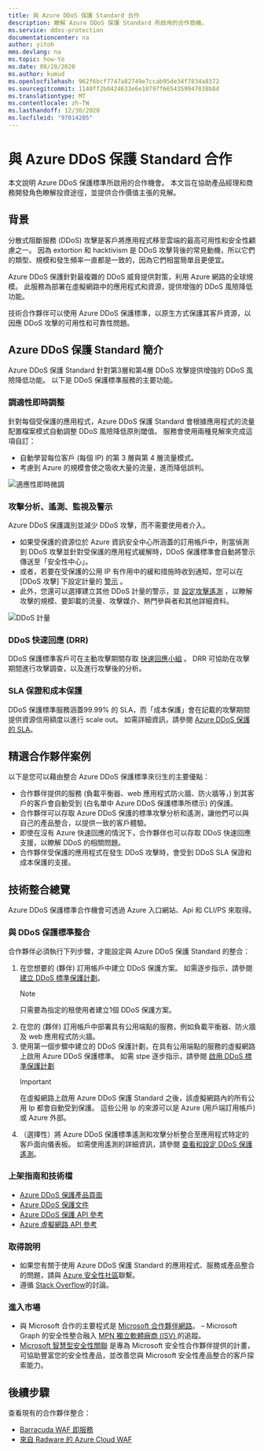 ```yaml
---
title: 與 Azure DDoS 保護 Standard 合作
description: 瞭解 Azure DDoS 保護 Standard 所啟用的合作商機。
ms.service: ddos-protection
documentationcenter: na
author: yitoh
mms.devlang: na
ms.topic: how-to
ms.date: 08/28/2020
ms.author: kumud
ms.openlocfilehash: 962f6bcf7747a82749e7ccab95de34f7834a8372
ms.sourcegitcommit: 1140ff2b0424633e6e10797f6654359947038b8d
ms.translationtype: MT
ms.contentlocale: zh-TW
ms.lasthandoff: 12/30/2020
ms.locfileid: "97814205"
---
```

# <a name="partnering-with-azure-ddos-protection-standard"></a>與 Azure DDoS 保護 Standard 合作
本文說明 Azure DDoS 保護標準所啟用的合作機會。 本文旨在協助產品經理和商務開發角色瞭解投資途徑，並提供合作價值主張的見解。

## <a name="background"></a>背景
分散式阻斷服務 (DDoS) 攻擊是客戶將應用程式移至雲端的最高可用性和安全性顧慮之一。 因為 extortion 和 hacktivism 是 DDoS 攻擊背後的常見動機，所以它們的類型、規模和發生頻率一直都是一致的，因為它們相當簡單且更便宜。

Azure DDoS 保護針對最複雜的 DDoS 威脅提供對策，利用 Azure 網路的全球規模。 此服務為部署在虛擬網路中的應用程式和資源，提供增強的 DDoS 風險降低功能。

技術合作夥伴可以使用 Azure DDoS 保護標準，以原生方式保護其客戶資源，以因應 DDoS 攻擊的可用性和可靠性問題。

## <a name="introduction-to-azure-ddos-protection-standard"></a>Azure DDoS 保護 Standard 簡介
Azure DDoS 保護 Standard 針對第3層和第4層 DDoS 攻擊提供增強的 DDoS 風險降低功能。 以下是 DDoS 保護標準服務的主要功能。

### <a name="adaptive-real-time-tuning"></a>調適性即時調整
針對每個受保護的應用程式，Azure DDoS 保護 Standard 會根據應用程式的流量配置檔案模式自動調整 DDoS 風險降低原則閾值。 服務會使用兩種見解來完成這項自訂：

- 自動學習每位客戶 (每個 IP) 的第 3 層與第 4 層流量模式。
- 考慮到 Azure 的規模會使之吸收大量的流量，進而降低誤判。

![適應性即時微調](./media/ddos-protection-partner-onboarding/real-time-tuning.png)

### <a name="attack-analytics-telemetry-monitoring-and-alerting"></a>攻擊分析、遙測、監視及警示
Azure DDoS 保護識別並減少 DDoS 攻擊，而不需要使用者介入。

- 如果受保護的資源位於 Azure 資訊安全中心所涵蓋的訂用帳戶中，則當偵測到 DDoS 攻擊並針對受保護的應用程式緩解時，DDoS 保護標準會自動將警示傳送至「安全性中心」。
- 或者，若要在受保護的公用 IP 有作用中的緩和措施時收到通知，您可以在 [DDoS 攻擊] 下設定計量的 [警示](alerts.md) 。
- 此外，您還可以選擇建立其他 DDoS 計量的警示，並 [設定攻擊遙測](telemetry.md) ，以瞭解攻擊的規模、要卸載的流量、攻擊媒介、熱門參與者和其他詳細資料。

![DDoS 計量](./media/ddos-protection-partner-onboarding/ddos-metrics.png)

### <a name="ddos-rapid-response-drr"></a>DDoS 快速回應 (DRR) 
DDoS 保護標準客戶可在主動攻擊期間存取 [快速回應小組](ddos-rapid-response.md) 。 DRR 可協助在攻擊期間進行攻擊調查，以及進行攻擊後的分析。

### <a name="sla-guarantee-and-cost-protection"></a>SLA 保證和成本保護
DDoS 保護標準服務涵蓋99.99% 的 SLA，而「成本保護」會在記載的攻擊期間提供資源信用額度以進行 scale out。 如需詳細資訊，請參閱 [Azure DDoS 保護的 SLA](https://azure.microsoft.com/support/legal/sla/ddos-protection/v1_0/)。

## <a name="featured-partner-scenarios"></a>精選合作夥伴案例
以下是您可以藉由整合 Azure DDoS 保護標準來衍生的主要優點：

- 合作夥伴提供的服務 (負載平衡器、web 應用程式防火牆、防火牆等，) 到其客戶的客戶會自動受到 (白名單中 Azure DDoS 保護標準所標示) 的保護。
- 合作夥伴可以存取 Azure DDoS 保護的標準攻擊分析和遙測，讓他們可以與自己的產品整合，以提供一致的客戶體驗。  
- 即使在沒有 Azure 快速回應的情況下，合作夥伴也可以存取 DDoS 快速回應支援，以瞭解 DDoS 的相關問題。
- 合作夥伴受保護的應用程式在發生 DDoS 攻擊時，會受到 DDoS SLA 保證和成本保護的支援。

## <a name="technical-integration-overview"></a>技術整合總覽
Azure DDoS 保護標準合作機會可透過 Azure 入口網站、Api 和 CLI/PS 來取得。

### <a name="integrate-with-ddos-protection-standard"></a>與 DDoS 保護標準整合
合作夥伴必須執行下列步驟，才能設定與 Azure DDoS 保護 Standard 的整合：
1. 在您想要的 (夥伴) 訂用帳戶中建立 DDoS 保護方案。 如需逐步指示，請參閱 [建立 DDoS 標準保護計劃](manage-ddos-protection.md#create-a-ddos-protection-plan)。
   > [!NOTE]
   > 只需要為指定的租使用者建立1個 DDoS 保護方案。 
2. 在您的 (夥伴) 訂用帳戶中部署具有公用端點的服務，例如負載平衡器、防火牆及 web 應用程式防火牆。 
3. 使用第一個步驟中建立的 DDoS 保護計劃，在具有公用端點的服務的虛擬網路上啟用 Azure DDoS 保護標準。 如需 stpe 逐步指示，請參閱 [啟用 DDoS 標準保護計劃](manage-ddos-protection.md#enable-ddos-protection-for-an-existing-virtual-network)
   > [!IMPORTANT] 
   > 在虛擬網路上啟用 Azure DDoS 保護 Standard 之後，該虛擬網路內的所有公用 Ip 都會自動受到保護。 這些公用 Ip 的來源可以是 Azure (用戶端訂用帳戶) 或 Azure 外部。 
4. （選擇性）將 Azure DDoS 保護標準遙測和攻擊分析整合至應用程式特定的客戶面向儀表板。 如需使用遙測的詳細資訊，請參閱 [查看和設定 DDoS 保護遙測](telemetry.md)。 

### <a name="onboarding-guides-and-technical-documentation"></a>上架指南和技術檔

- [Azure DDoS 保護產品頁面](https://azure.microsoft.com/services/ddos-protection/)
- [Azure DDoS 保護文件](ddos-protection-overview.md)
- [Azure DDoS 保護 API 參考](/rest/api/virtualnetwork/ddosprotectionplans)
- [Azure 虛擬網路 API 參考](/rest/api/virtualnetwork/virtualnetworks)

### <a name="get-help"></a>取得說明

- 如果您有關于使用 Azure DDoS 保護 Standard 的應用程式、服務或產品整合的問題，請與 [Azure 安全性社區](https://techcommunity.microsoft.com/t5/security-identity/bd-p/Azure-Security)聯繫。
- 遵循 [Stack Overflow](https://stackoverflow.com/tags/azure-ddos/)的討論。

### <a name="get-to-market"></a>進入市場

- 與 Microsoft 合作的主要程式是 [Microsoft 合作夥伴網路](https://partner.microsoft.com/)。 – Microsoft Graph 的安全性整合融入 [MPN 獨立軟體廠商 (ISV) ](https://partner.microsoft.com/saas-solution-guide) 的追蹤。
- [Microsoft 智慧型安全性關聯](https://www.microsoft.com/security/business/intelligent-security-association?rtc=1) 是專為 Microsoft 安全性合作夥伴提供的計畫，可協助豐富您的安全性產品，並改善您與 Microsoft 安全性產品整合的客戶探索能力。

## <a name="next-steps"></a>後續步驟
查看現有的合作夥伴整合：

- [Barracuda WAF 即服務](https://www.barracuda.com/waf-as-a-service)
- [來自 Radware 的 Azure Cloud WAF](https://www.radware.com/resources/microsoft-azure/)